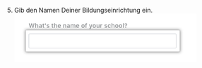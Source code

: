5. Gib den Namen Deiner Bildungseinrichtung ein. ![Feld für die Eingabe des Namens Deiner Bildungseinrichtung](/assets/images/help/education/enter-school-name.png)
